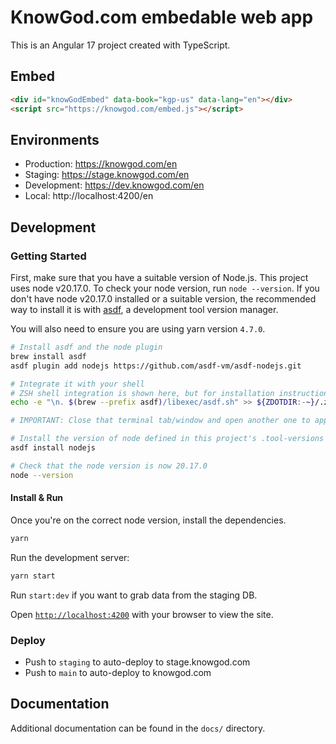 # KnowGod.com embedable web app

This is an Angular 17 project created with TypeScript.

## Embed

```html
<div id="knowGodEmbed" data-book="kgp-us" data-lang="en"></div>
<script src="https://knowgod.com/embed.js"></script>
```

## Environments

- Production: https://knowgod.com/en
- Staging: https://stage.knowgod.com/en
- Development: https://dev.knowgod.com/en
- Local: http://localhost:4200/en

## Development

### Getting Started

First, make sure that you have a suitable version of Node.js. This project uses node v20.17.0. To check your node version, run `node --version`. If you don't have node v20.17.0 installed or a suitable version, the recommended way to install it is with [asdf](https://asdf-vm.com/), a development tool version manager.

You will also need to ensure you are using yarn version `4.7.0`.

```bash
# Install asdf and the node plugin
brew install asdf
asdf plugin add nodejs https://github.com/asdf-vm/asdf-nodejs.git

# Integrate it with your shell
# ZSH shell integration is shown here, but for installation instructions for other shells, go to https://asdf-vm.com/guide/getting-started.html#_3-install-asdf
echo -e "\n. $(brew --prefix asdf)/libexec/asdf.sh" >> ${ZDOTDIR:-~}/.zshrc

# IMPORTANT: Close that terminal tab/window and open another one to apply the changes to your shell configuration file

# Install the version of node defined in this project's .tool-versions file
asdf install nodejs

# Check that the node version is now 20.17.0
node --version
```

#### Install & Run

Once you're on the correct node version, install the dependencies.

```bash
yarn
```

Run the development server:

```bash
yarn start
```

Run `start:dev` if you want to grab data from the staging DB.

Open [`http://localhost:4200`](http://localhost:4200) with your browser to view the site.

### Deploy

- Push to `staging` to auto-deploy to stage.knowgod.com
- Push to `main` to auto-deploy to knowgod.com

## Documentation

Additional documentation can be found in the `docs/` directory.
